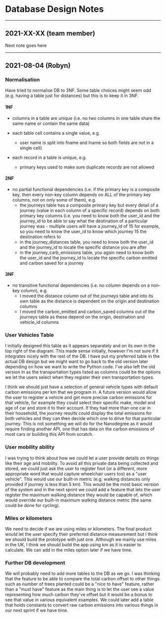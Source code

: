 # Database Design Notes

-------------------------------------------------------------------------------
## 2021-XX-XX (team member)
Next note goes here


-------------------------------------------------------------------------------
## 2021-08-04 (Robyn)

### Normalisation
Have tried to normalise DB to 3NF. Some table choices might seem odd (e.g. 
having a table just for distances) but this is to keep it in 3NF.  

#### 1NF
* columns in a table are unique (i.e. no two columns in one table share the 
same name or contain the same data)  

* each table cell contains a single value, e.g.  
  * user name is split into fname and lname so both fields are not in a single 
cell)  

* each record in a table is unique, e.g.  
  * primary keys used to make sure duplicate records are not allowed  

#### 2NF
* no partial functional dependencies (i.e. if the primary key is a composite 
key, then every non-key column depends on ALL of the primary key columns, not 
on only some of them), e.g.  
  * the journeys table has a composite primary key but every detail of a 
journey (value in each column of a specific record) depends on both primary key 
columns (i.e. you need to know both the user_id and the journey_id to be able 
to say what the destination of a particular journey was - multiple users will 
have a journey_id of 15 for example, so you need to know the user_id to know 
which journey 15 the destination refers to  
  * in the journey_distances table, you need to know both the user_id and the 
journey_id to locate the specific distance you are after  
  * in the journey_carb_emissions table, you again need to know both the 
user_id and the journey_id to locate the specific carbon emitted and carbon 
saved for a journey  

#### 3NF
* no transitive functional dependencies (i.e. no column depends on a non-key 
column), e.g.  
  * I moved the distance column out of the journeys table and into its own 
table as the distance is dependent on the origin and destination columns  
  * I moved the carbon_emitted and carbon_saved columns out of the journeys 
table as these depend on the origin, destination and vehicle_id columns  


### User Vehicles Table
I initially designed this table as it appears separately and on its own in the 
top right of the diagram. This made sense initially, however I'm not sure if it 
integrates nicely with the rest of the DB. I have put my preferred table in the 
actual DB design but we might want to go back to the old version later 
depending on how we want to write the Python code. I've also left the old 
version in as the transportation types listed as columns could be the options 
we let the users select when they register their own transportation types.  

I think we should just have a selection of general vehicle types with default 
carbon emissions per km that we program in. A future version would allow the 
user to register a vehicle and get more precise carbon emissions for that 
vehicle, for example they could select their specific make, model and age of 
car and store it to their account. If they had more than one car in their 
household, the journey results could display the total emissions for both 
vehicles and they can then decide which one to drive for that particular 
journey. This is not something we will do for the Nanodegree as it would 
require finding another API, one that has data on the carbon emissions of most 
cars or building this API from scratch.


### User mobility ability
I was trying to think about how we could let a user provide details on things 
like their age and mobility. To avoid all this private data being collected and 
stored, we could just ask the user to register foot (or a different, more 
appropriate word that would capture wheelchair users too) as a "user vehicle". 
This would use our built-in metric (e.g. walking distances only provided if 
journey is less than 5 km). This would be the most basic version of the system 
and in the next sprint we could add a feature that lets the user register the 
maximum walking distance they would be capable of, which would override our 
built-in maximum walking distance metric (the same could be done for cycling).


### Miles or kilometers
We need to decide if we are using miles or kilometers. The final product would 
let the user specify their preferred distance measurement but I think we should 
build the prototype with just one. Although we mainly use miles in the UK, I 
think we should build the app using km as it is easier to calculate. We can 
add in the miles option later if we have time.  


### Further DB development
We will probably need to add more tables to the DB as we go. I was thinking 
that the feature to be able to compare the total carbon offset to other things 
such as number of trees planted could be a "nice to have" feature, rather than 
a "must have" feature as the main thing is to let the user see a value 
representing how much carbon they've offset but it would be a bonus to see that 
value in various equivalent examples. We could later add a table that holds 
constants to convert raw carbon emissions into various things in our next 
sprint if we have time.

